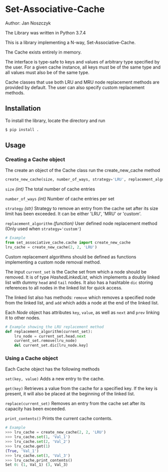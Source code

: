 # Set-Associative-Cache
Author: Jan Noszczyk

The Library was written in Python 3.7.4

This is a library implementing a N-way, Set-Associative-Cache.

The Cache exists entirely in memory. 

The interface is type-safe to keys and values of arbitrary type specified by the user. 
For a given cache instance, all keys must be of the same type and all values must also be of the same type.

Cache classes that use both LRU and MRU node replacement methods are provided by default. 
The user can also specify custom replacement methods.

## Installation
To install the library, locate the directory and run
```bash
$ pip install .
```

## Usage
### Creating a Cache object
The create an object of the Cache class run the create_new_cache method

```python
create_new_cache(size, number_of_ways, strategy='LRU', replacement_algorithm=None)
```
`size` *(int)* The total number of cache entries

`number_of_ways` *(int)* Number of cache entries per set

`strategy` *(str)* Strategy to remove an entry from the cache set after its size limit has been exceeded. It can be either 
'LRU', 'MRU' or 'custom'.

`replacement_algorithm` *(function)* User defined node replacement method (Only used when `strategy='custom'`)

```python
# Example
from set_associative_cache.cache import create_new_cache
lru_cache = create_new_cache(2, 2, 'LRU')
```
Custom replacement algorithms should be defined as functions implementing a custom node removal method. 

The input `current_set` is the Cache set from which a node should be removed. It is of type *HashedLinkedList*, which 
implements a doubly linked list with dummy `head` and `tail` nodes. It also has a hashtable `dic` storing references to 
all nodes in the linked list for quick access. 

The linked list also has methods: `remove` which removes a specified node from the 
linked list, and `add` which adds a node at the end of the linked list.

Each *Node* object has attributes `key`, `value`, as well as `next` and `prev` linking it to other nodes.
```python
# Example showing the LRU replacement method
def replacement_algorithm(current_set):
    lru_node = current_set.head.next
    current_set.remove(lru_node)
    del current_set.dic[lru_node.key]
```
### Using a Cache object
Each Cache object has the following methods

`set(key, value)` Adds a new entry to the cache.

`get(key)` Retrieves a value from the cache for a specified key. If the key is present, it will also be placed at 
the beginning of the linked list.

`replace(current_set)` Removes an entry from the cache set after its capacity has been exceeded.

`print_contents()` Prints the current cache contents.

```python
# Example
>>> lru_cache = create_new_cache(2, 2, 'LRU')
>>> lru_cache.set(1, 'Val_1')
>>> lru_cache.set(2, 'Val_2')
>>> lru_cache.get(1)
(True, 'Val_1')
>>> lru_cache.set(3, 'Val_3')
>>> lru_cache.print_contents()
Set 0: (1, Val_1) (3, Val_3)
```
